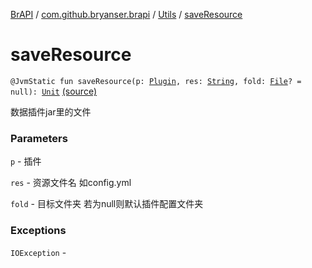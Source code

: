 [BrAPI](../../index.md) / [com.github.bryanser.brapi](../index.md) / [Utils](index.md) / [saveResource](./save-resource.md)

# saveResource

`@JvmStatic fun saveResource(p: `[`Plugin`](https://hub.spigotmc.org/javadocs/spigot/org/bukkit/plugin/Plugin.html)`, res: `[`String`](https://kotlinlang.org/api/latest/jvm/stdlib/kotlin/-string/index.html)`, fold: `[`File`](https://docs.oracle.com/javase/8/docs/api/java/io/File.html)`? = null): `[`Unit`](https://kotlinlang.org/api/latest/jvm/stdlib/kotlin/-unit/index.html) [(source)](https://github.com/BryanSer/BrAPI/blob/ver-kotlin/src/main/kotlin/com/github/bryanser/brapi/Utils.kt#L74)

数据插件jar里的文件

### Parameters

`p` - 插件

`res` - 资源文件名 如config.yml

`fold` - 目标文件夹 若为null则默认插件配置文件夹

### Exceptions

`IOException` - 